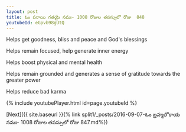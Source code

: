```yaml
---
layout: post
title: ఓం పరాయి గతయై నమః- 1008 రోజుల తపస్సులో రోజు  848
youtubeId: eGpvb98gUtQ
---
```

 
 
Helps get goodness, bliss and peace and God's blessings
 
Helps remain focused, help generate inner energy 
 
Helps boost physical and mental health 
 
Helps remain grounded and generates a sense of gratitude towards the greater power 
 
Helps reduce bad karma
 
 
 
 


{% include youtubePlayer.html id=page.youtubeId %}
 
[Next]({{ site.baseurl }}{% link  split1/_posts/2016-09-07-ఓం బ్రహ్మలోకాయ నమః- 1008 రోజుల తపస్సులో రోజు  847.md%})
 
